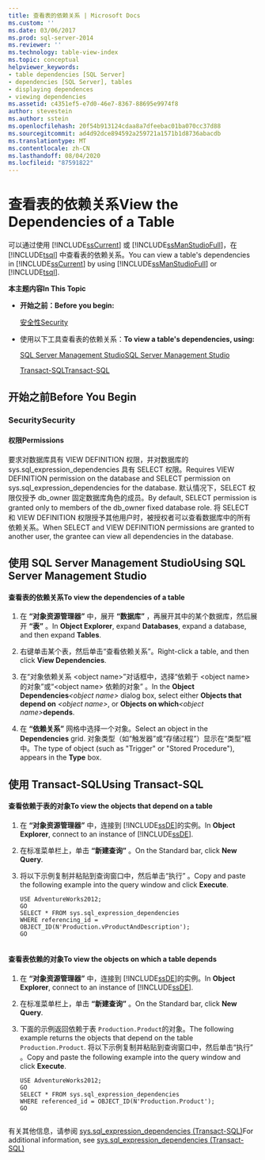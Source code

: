 ```yaml
---
title: 查看表的依赖关系 | Microsoft Docs
ms.custom: ''
ms.date: 03/06/2017
ms.prod: sql-server-2014
ms.reviewer: ''
ms.technology: table-view-index
ms.topic: conceptual
helpviewer_keywords:
- table dependencies [SQL Server]
- dependencies [SQL Server], tables
- displaying dependences
- viewing dependencies
ms.assetid: c4351ef5-e7d0-46e7-8367-88695e9974f8
author: stevestein
ms.author: sstein
ms.openlocfilehash: 20f54b913124cdaa8a7dfeebac01ba070cc37d88
ms.sourcegitcommit: ad4d92dce894592a259721a1571b1d8736abacdb
ms.translationtype: MT
ms.contentlocale: zh-CN
ms.lasthandoff: 08/04/2020
ms.locfileid: "87591822"
---
```

# <a name="view-the-dependencies-of-a-table"></a><span data-ttu-id="1e9fb-102">查看表的依赖关系</span><span class="sxs-lookup"><span data-stu-id="1e9fb-102">View the Dependencies of a Table</span></span>
  <span data-ttu-id="1e9fb-103">可以通过使用 [!INCLUDE[ssCurrent](../../includes/sscurrent-md.md)] 或 [!INCLUDE[ssManStudioFull](../../includes/ssmanstudiofull-md.md)]，在 [!INCLUDE[tsql](../../includes/tsql-md.md)] 中查看表的依赖关系。</span><span class="sxs-lookup"><span data-stu-id="1e9fb-103">You can view a table's dependencies in [!INCLUDE[ssCurrent](../../includes/sscurrent-md.md)] by using [!INCLUDE[ssManStudioFull](../../includes/ssmanstudiofull-md.md)] or [!INCLUDE[tsql](../../includes/tsql-md.md)].</span></span>  
  
 <span data-ttu-id="1e9fb-104">**本主题内容**</span><span class="sxs-lookup"><span data-stu-id="1e9fb-104">**In This Topic**</span></span>  
  
-   <span data-ttu-id="1e9fb-105">**开始之前：**</span><span class="sxs-lookup"><span data-stu-id="1e9fb-105">**Before you begin:**</span></span>  
  
     [<span data-ttu-id="1e9fb-106">安全性</span><span class="sxs-lookup"><span data-stu-id="1e9fb-106">Security</span></span>](#Security)  
  
-   <span data-ttu-id="1e9fb-107">使用以下工具查看表的依赖关系：</span><span class="sxs-lookup"><span data-stu-id="1e9fb-107">**To view a table's dependencies, using:**</span></span>  
  
     [<span data-ttu-id="1e9fb-108">SQL Server Management Studio</span><span class="sxs-lookup"><span data-stu-id="1e9fb-108">SQL Server Management Studio</span></span>](#SSMSProcedure)  
  
     [<span data-ttu-id="1e9fb-109">Transact-SQL</span><span class="sxs-lookup"><span data-stu-id="1e9fb-109">Transact-SQL</span></span>](#TsqlProcedure)  
  
##  <a name="before-you-begin"></a><a name="BeforeYouBegin"></a> <span data-ttu-id="1e9fb-110">开始之前</span><span class="sxs-lookup"><span data-stu-id="1e9fb-110">Before You Begin</span></span>  
  
###  <a name="security"></a><a name="Security"></a> <span data-ttu-id="1e9fb-111">Security</span><span class="sxs-lookup"><span data-stu-id="1e9fb-111">Security</span></span>  
  
####  <a name="permissions"></a><a name="Permissions"></a> <span data-ttu-id="1e9fb-112">权限</span><span class="sxs-lookup"><span data-stu-id="1e9fb-112">Permissions</span></span>  
 <span data-ttu-id="1e9fb-113">要求对数据库具有 VIEW DEFINITION 权限，并对数据库的 sys.sql_expression_dependencies 具有 SELECT 权限。</span><span class="sxs-lookup"><span data-stu-id="1e9fb-113">Requires VIEW DEFINITION permission on the database and SELECT permission on sys.sql_expression_dependencies for the database.</span></span> <span data-ttu-id="1e9fb-114">默认情况下，SELECT 权限仅授予 db_owner 固定数据库角色的成员。</span><span class="sxs-lookup"><span data-stu-id="1e9fb-114">By default, SELECT permission is granted only to members of the db_owner fixed database role.</span></span> <span data-ttu-id="1e9fb-115">将 SELECT 和 VIEW DEFINITION 权限授予其他用户时，被授权者可以查看数据库中的所有依赖关系。</span><span class="sxs-lookup"><span data-stu-id="1e9fb-115">When SELECT and VIEW DEFINITION permissions are granted to another user, the grantee can view all dependencies in the database.</span></span>  
  
##  <a name="using-sql-server-management-studio"></a><a name="SSMSProcedure"></a> <span data-ttu-id="1e9fb-116">使用 SQL Server Management Studio</span><span class="sxs-lookup"><span data-stu-id="1e9fb-116">Using SQL Server Management Studio</span></span>  
  
#### <a name="to-view-the-dependencies-of-a-table"></a><span data-ttu-id="1e9fb-117">查看表的依赖关系</span><span class="sxs-lookup"><span data-stu-id="1e9fb-117">To view the dependencies of a table</span></span>  
  
1.  <span data-ttu-id="1e9fb-118">在 **“对象资源管理器”** 中，展开 **“数据库”** ，再展开其中的某个数据库，然后展开 **“表”** 。</span><span class="sxs-lookup"><span data-stu-id="1e9fb-118">In **Object Explorer**, expand **Databases**, expand a database, and then expand **Tables**.</span></span>  
  
2.  <span data-ttu-id="1e9fb-119">右键单击某个表，然后单击“查看依赖关系”。</span><span class="sxs-lookup"><span data-stu-id="1e9fb-119">Right-click a table, and then click **View Dependencies**.</span></span>  
  
3.  <span data-ttu-id="1e9fb-120">在“对象依赖关系 \<object name>”对话框中，选择“依赖于 \<object name> 的对象”或“\<object name> 依赖的对象”  。</span><span class="sxs-lookup"><span data-stu-id="1e9fb-120">In the **Object Dependencies**_\<object name>_ dialog box, select either **Objects that depend on** _\<object name>_, or **Objects on which**_\<object name>_**depends**.</span></span>  
  
4.  <span data-ttu-id="1e9fb-121">在 **“依赖关系”** 网格中选择一个对象。</span><span class="sxs-lookup"><span data-stu-id="1e9fb-121">Select an object in the **Dependencies** grid.</span></span> <span data-ttu-id="1e9fb-122">对象类型（如“触发器”或“存储过程”）显示在“类型”框中。</span><span class="sxs-lookup"><span data-stu-id="1e9fb-122">The type of object (such as "Trigger" or "Stored Procedure"), appears in the **Type** box.</span></span>  
  
##  <a name="using-transact-sql"></a><a name="TsqlProcedure"></a> <span data-ttu-id="1e9fb-123">使用 Transact-SQL</span><span class="sxs-lookup"><span data-stu-id="1e9fb-123">Using Transact-SQL</span></span>  
  
#### <a name="to-view-the-objects-that-depend-on-a-table"></a><span data-ttu-id="1e9fb-124">查看依赖于表的对象</span><span class="sxs-lookup"><span data-stu-id="1e9fb-124">To view the objects that depend on a table</span></span>  
  
1.  <span data-ttu-id="1e9fb-125">在 **“对象资源管理器”** 中，连接到 [!INCLUDE[ssDE](../../includes/ssde-md.md)]的实例。</span><span class="sxs-lookup"><span data-stu-id="1e9fb-125">In **Object Explorer**, connect to an instance of [!INCLUDE[ssDE](../../includes/ssde-md.md)].</span></span>  
  
2.  <span data-ttu-id="1e9fb-126">在标准菜单栏上，单击 **“新建查询”** 。</span><span class="sxs-lookup"><span data-stu-id="1e9fb-126">On the Standard bar, click **New Query**.</span></span>  
  
3.  <span data-ttu-id="1e9fb-127">将以下示例复制并粘贴到查询窗口中，然后单击“执行” 。</span><span class="sxs-lookup"><span data-stu-id="1e9fb-127">Copy and paste the following example into the query window and click **Execute**.</span></span>  
  
    ```  
    USE AdventureWorks2012;  
    GO  
    SELECT * FROM sys.sql_expression_dependencies  
    WHERE referencing_id = OBJECT_ID(N'Production.vProductAndDescription');   
    GO  
  
    ```  
  
#### <a name="to-view-the-objects-on-which-a-table-depends"></a><span data-ttu-id="1e9fb-128">查看表依赖的对象</span><span class="sxs-lookup"><span data-stu-id="1e9fb-128">To view the objects on which a table depends</span></span>  
  
1.  <span data-ttu-id="1e9fb-129">在 **“对象资源管理器”** 中，连接到 [!INCLUDE[ssDE](../../includes/ssde-md.md)]的实例。</span><span class="sxs-lookup"><span data-stu-id="1e9fb-129">In **Object Explorer**, connect to an instance of [!INCLUDE[ssDE](../../includes/ssde-md.md)].</span></span>  
  
2.  <span data-ttu-id="1e9fb-130">在标准菜单栏上，单击 **“新建查询”** 。</span><span class="sxs-lookup"><span data-stu-id="1e9fb-130">On the Standard bar, click **New Query**.</span></span>  
  
3.  <span data-ttu-id="1e9fb-131">下面的示例返回依赖于表 `Production.Product`的对象。</span><span class="sxs-lookup"><span data-stu-id="1e9fb-131">The following example returns the objects that depend on the table `Production.Product`.</span></span> <span data-ttu-id="1e9fb-132">将以下示例复制并粘贴到查询窗口中，然后单击“执行” 。</span><span class="sxs-lookup"><span data-stu-id="1e9fb-132">Copy and paste the following example into the query window and click **Execute**.</span></span>  
  
    ```  
    USE AdventureWorks2012;   
    GO  
    SELECT * FROM sys.sql_expression_dependencies  
    WHERE referenced_id = OBJECT_ID(N'Production.Product');   
    GO  
  
    ```  
  
 <span data-ttu-id="1e9fb-133">有关其他信息，请参阅 [sys.sql_expression_dependencies (Transact-SQL)](/sql/relational-databases/system-catalog-views/sys-sql-expression-dependencies-transact-sql)</span><span class="sxs-lookup"><span data-stu-id="1e9fb-133">For additional information, see [sys.sql_expression_dependencies &#40;Transact-SQL&#41;](/sql/relational-databases/system-catalog-views/sys-sql-expression-dependencies-transact-sql)</span></span>  
  
  
